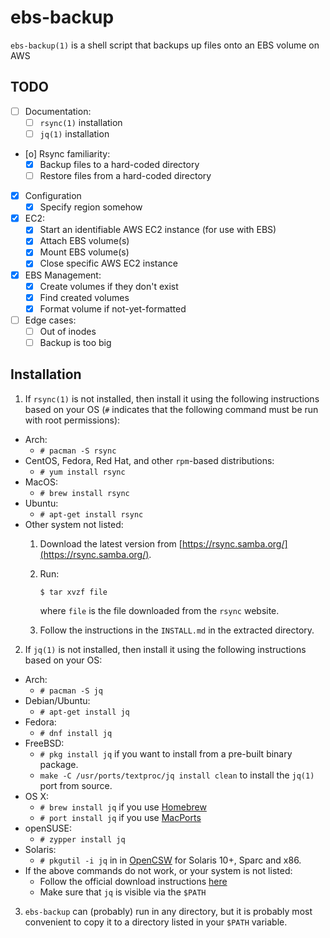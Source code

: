 # ebs-backup

`ebs-backup(1)` is a shell script that backups up files onto an EBS volume on AWS

## TODO
- [ ] Documentation:
  - [ ] `rsync(1)` installation
  - [ ] `jq(1)` installation
- [o] Rsync familiarity:
  - [X] Backup files to a hard-coded directory
  - [ ] Restore files from a hard-coded directory
- [X] Configuration
  - [X] Specify region somehow
- [X] EC2:
  - [X] Start an identifiable AWS EC2 instance (for use with EBS)
  - [X] Attach EBS volume(s)
  - [X] Mount EBS volume(s)
  - [X] Close specific AWS EC2 instance
- [X] EBS Management:
  - [X] Create volumes if they don't exist
  - [X] Find created volumes
  - [X] Format volume if not-yet-formatted
- [ ] Edge cases:
  - [ ] Out of inodes
  - [ ] Backup is too big

## Installation

1. If `rsync(1)` is not installed, then install it using the following instructions based on your OS (`#` indicates that the following command must be run with root permissions):
  - Arch:
    - `# pacman -S rsync`
  - CentOS, Fedora, Red Hat, and other `rpm`-based distributions:
    - `# yum install rsync`
  - MacOS:
    - `# brew install rsync`
  - Ubuntu:
    - `# apt-get install rsync`
  - Other system not listed:
    1. Download the latest version from [https://rsync.samba.org/](https://rsync.samba.org/).
    2. Run:

       `$ tar xvzf file`
       
       where `file` is the file downloaded from the `rsync` website.
    3. Follow the instructions in the `INSTALL.md` in the extracted directory.
2. If `jq(1)` is not installed, then install it using the following instructions based on your OS:
  - Arch:
    - `# pacman -S jq`
  - Debian/Ubuntu:
    - `# apt-get install jq`
  - Fedora:
    - `# dnf install jq`
  - FreeBSD:
    - `# pkg install jq` if you want to install from a pre-built binary package.
    - `make -C /usr/ports/textproc/jq install clean` to install the `jq(1)` port from source.
  - OS X:
    - `# brew install jq` if you use [Homebrew](http://brew.sh/)
    - `# port install jq` if you use [MacPorts](https://www.macports.org/)
  - openSUSE:
    - `# zypper install jq`
  - Solaris:
    - `# pkgutil -i jq` in in [OpenCSW](https://www.opencsw.org/p/jq) for Solaris 10+, Sparc and x86.
  - If the above commands do not work, or your system is not listed:
    - Follow the official download instructions [here](https://stedolan.github.io/jq/download/)
    - Make sure that `jq` is visible via the `$PATH`
3. `ebs-backup` can (probably) run in any directory, but it is probably most convenient to copy it to a directory listed in your `$PATH` variable.
